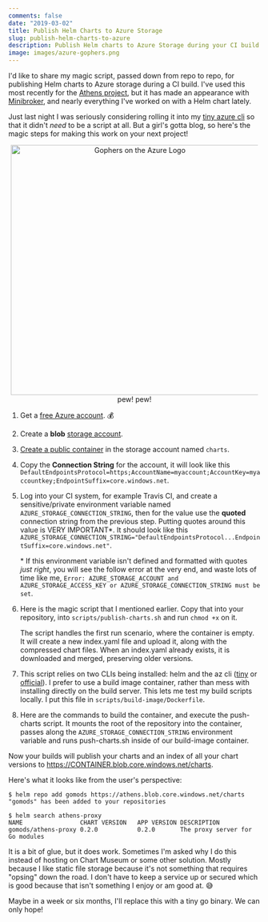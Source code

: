 ```yaml
---
comments: false
date: "2019-03-02"
title: Publish Helm Charts to Azure Storage
slug: publish-helm-charts-to-azure
description: Publish Helm charts to Azure Storage during your CI build
image: images/azure-gophers.png
---
```


I'd like to share my magic script, passed down from repo to repo, for publishing
Helm charts to Azure storage during a CI build. I've used this most recently for
the [Athens project](https://docs.gomods.io), but it has made an appearance with
[Minibroker](https://github.com/osbkit/minibroker), and nearly everything I've
worked on with a Helm chart lately.

Just last night I was seriously considering rolling it into my [tiny azure
cli][tiny-az] so that it didn't _need_ to be a script at all. But a girl's gotta
blog, so here's the magic steps for making this work on your next project!

<figure style="text-align: center; margin: 5px">
  <img src="/images/azure-gophers.png" width="500" alt="Gophers on the Azure Logo" />
  <figcaption>
    pew! pew!
  </figcaption>
</figure>

1. Get a [free Azure account](https://azure.microsoft.com/en-us/free/). 💰

1. Create a **blob** [storage account][create-blob-storage].

1. [Create a public container][create-container] in the storage account named `charts`.

1. Copy the **Connection String** for the account, it will look like this
   `DefaultEndpointsProtocol=https;AccountName=myaccount;AccountKey=myaccountkey;EndpointSuffix=core.windows.net`.

1. Log into your CI system, for example Travis CI, and create a
   sensitive/private environment variable named
   `AZURE_STORAGE_CONNECTION_STRING`, then for the value use the **quoted**
   connection string from the previous step. Putting quotes around this value is
   VERY IMPORTANT*. It should look like this
   `AZURE_STORAGE_CONNECTION_STRING="DefaultEndpointsProtocol...EndpointSuffix=core.windows.net"`.

    \* If this environment variable isn't defined and formatted with quotes
   _just right_, you will see the follow error at the very end, and waste lots
   of time like me, `Error: AZURE_STORAGE_ACCOUNT and AZURE_STORAGE_ACCESS_KEY
   or AZURE_STORAGE_CONNECTION_STRING must be set`.

1. Here is the magic script that I mentioned earlier. Copy that into your
   repository, into `scripts/publish-charts.sh` and run `chmod +x` on it.

    <script src="https://gist.github.com/carolynvs/e675b5e6a4d29f22993f92ab7241879a.js"></script>

    The script handles the first run scenario, where the container is empty. It
    will create a new index.yaml file and upload it, along with the compressed
    chart files. When an index.yaml already exists, it is downloaded and merged,
    preserving older versions.

1. This script relies on two CLIs being installed: helm and the az cli
   ([tiny][tiny-az] or [official][az-cli]). I prefer to use a build image
   container, rather than mess with installing directly on the build server.
   This lets me test my build scripts locally. I put this file in
   `scripts/build-image/Dockerfile`.

    <script src="https://gist.github.com/carolynvs/2bb79c20097e54199c6077696175c562.js"></script>

1. Here are the commands to build the container, and execute the push-charts
   script. It mounts the root of the repository into the container, passes along
   the `AZURE_STORAGE_CONNECTION_STRING` environment variable and runs
   push-charts.sh inside of our build-image container.

    <script src="https://gist.github.com/carolynvs/513b91caadaa1dbb2fd8bde24496e976.js"></script>

Now your builds will publish your charts and an index of all your chart versions
to https://CONTAINER.blob.core.windows.net/charts.

Here's what it looks like from the user's perspective:

```output 
$ helm repo add gomods https://athens.blob.core.windows.net/charts
"gomods" has been added to your repositories

$ helm search athens-proxy
NAME               	CHART VERSION	APP VERSION	DESCRIPTION
gomods/athens-proxy	0.2.0        	0.2.0      	The proxy server for Go modules
```

It is a bit of glue, but it does work. Sometimes I'm asked why I do this
instead of hosting on Chart Museum or some other solution. Mostly because I like
static file storage because it's not something that requires "opsing" down the road. I
don't have to keep a service up or secured which is good because that isn't
something I enjoy or am good at. 😅

Maybe in a week or six months, I'll replace this with a tiny go binary. We can
only hope!

[tiny-az]: https://github.com/carolynvs/az-cli
[az-cli]:
https://docs.microsoft.com/en-us/cli/azure/install-azure-cli?view=azure-cli-latest
[create-storage-account]:
https://docs.microsoft.com/en-us/azure/storage/common/storage-quickstart-create-account?toc=%2Fazure%2Fstorage%2Fblobs%2Ftoc.json&tabs=azure-portal
[create-blob-storage]:
https://docs.microsoft.com/en-us/azure/storage/common/storage-quickstart-create-account?toc=%2Fazure%2Fstorage%2Fblobs%2Ftoc.json&tabs=azure-portal
[create-container]:
https://docs.microsoft.com/en-us/azure/storage/blobs/storage-quickstart-blobs-portal#create-a-container
